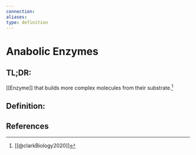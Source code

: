```yaml
---
connection:
aliases: 
type: definition
---
```


# Anabolic Enzymes

## TL;DR:
[[Enzyme]] that builds more complex molecules from their substrate.[^1]
## Definition:


## References

[^1]: [[@clarkBiology2020]]